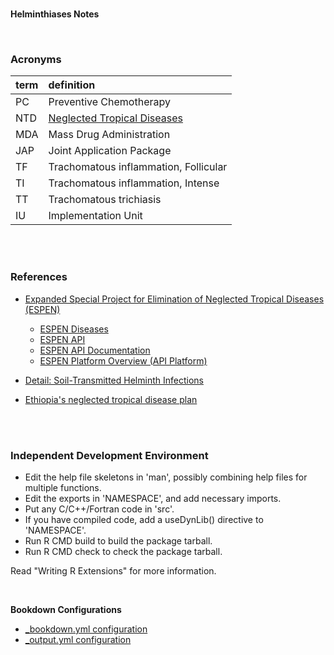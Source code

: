 
<br>

**Helminthiases Notes**

<br>

### Acronyms

term | definition
:--- | :---
PC | Preventive Chemotherapy
NTD | [Neglected Tropical Diseases](https://espen.afro.who.int/diseases)
MDA | Mass Drug Administration
JAP | Joint Application Package
TF | Trachomatous inflammation, Follicular
TI | Trachomatous inflammation, Intense
TT | Trachomatous trichiasis
IU | Implementation Unit

<br>
<br>

### References

* [Expanded Special Project for Elimination of Neglected Tropical Diseases (ESPEN)](https://espen.afro.who.int)
  * [ESPEN Diseases](https://espen.afro.who.int/diseases)
  * [ESPEN API](https://admin.espen.afro.who.int/docs/api)
  * [ESPEN API Documentation](https://espen.stoplight.io)
  * [ESPEN Platform Overview (API Platform)](https://admin.espen.afro.who.int/docs/api/overview)

* [Detail: Soil-Transmitted Helminth Infections](https://www.who.int/news-room/fact-sheets/detail/soil-transmitted-helminth-infections)
* [Ethiopia's neglected tropical disease plan](https://www.afro.who.int/sites/default/files/2019-04/Second%20Edition%20of%20National%20Neglected%20Tropical%20Diseases%20Master%20Plan%2C%202016.pdf)

<br>
<br>

### Independent Development Environment

* Edit the help file skeletons in 'man', possibly combining help files
  for multiple functions.
* Edit the exports in 'NAMESPACE', and add necessary imports.
* Put any C/C++/Fortran code in 'src'.
* If you have compiled code, add a useDynLib() directive to
  'NAMESPACE'.
* Run R CMD build to build the package tarball.
* Run R CMD check to check the package tarball.

Read "Writing R Extensions" for more information.

<br>

**Bookdown Configurations**

* [_bookdown.yml configuration](https://bookdown.org/yihui/bookdown/configuration.html)
* [_output.yml configuration](https://github.com/rstudio/bookdown/blob/main/inst/examples/_output.yml)


<br>
<br>

<br>
<br>

<br>
<br>

<br>
<br>